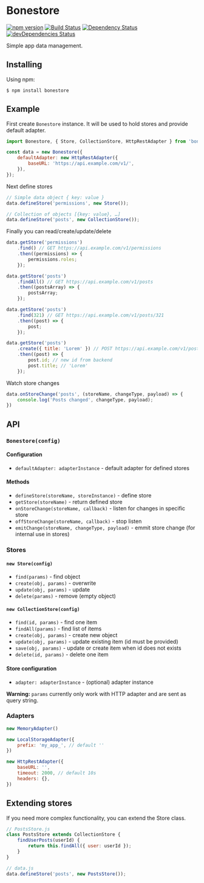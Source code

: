 # Bonestore
[![npm version](https://img.shields.io/npm/v/bonestore.svg)](https://www.npmjs.com/package/bonestore)  [![Build Status](https://travis-ci.org/KacperKozak/bonestore.svg?branch=master)](https://travis-ci.org/KacperKozak/bonestore) [![Dependency Status](https://david-dm.org/KacperKozak/bonestore.svg)](https://david-dm.org/KacperKozak/bonestore) [![devDependencies Status](https://david-dm.org/KacperKozak/bonestore/dev-status.svg)](https://david-dm.org/KacperKozak/bonestore?type=dev)

Simple app data management.

## Installing

Using npm:

```
$ npm install bonestore
```

## Example

First create `Bonestore` instance.
It will be used to hold stores and provide default adapter.

```js
import Bonestore, { Store, CollectionStore, HttpRestAdapter } from 'bonestore';

const data = new Bonestore({
    defaultAdapter: new HttpRestAdapter({
        baseURL: 'https://api.example.com/v1/',
    }),
});
```

Next define stores

```js
// Simple data object { key: value }
data.defineStore('permissions', new Store());

// Collection of objects [{key: value}, …]
data.defineStore('posts', new CollectionStore());
```

Finally you can read/create/update/delete

```js
data.getStore('permissions')
    .find() // GET https://api.example.com/v1/permissions
    .then((permissions) => {
        permissions.roles;
    });

data.getStore('posts')
    .findAll() // GET https://api.example.com/v1/posts
    .then((postsArray) => {
        postsArray;
    });

data.getStore('posts')
    .find(321) // GET https://api.example.com/v1/posts/321
    .then((post) => {
        post;
    });

data.getStore('posts')
    .create({ title: 'Lorem' }) // POST https://api.example.com/v1/posts
    .then((post) => {
        post.id; // new id from backend
        post.title; // 'Lorem'
    });
```

Watch store changes

```js
data.onStoreChange('posts', (storeName, changeType, payload) => {
    console.log('Posts changed', changeType, payload);
})
```

## API

### `Bonestore(config)`

#### Configuration
 - `defaultAdapter: adapterInstance` - default adapter for defined stores

#### Methods
 - `defineStore(storeName, storeInstance)` - define store
 - `getStore(storeName)` - return defined store
 - `onStoreChange(storeName, callback)` - listen for changes in specific store
 - `offStoreChange(storeName, callback)` - stop listen
 - `emitChange(storeName, changeType, payload)` - emmit store change (for internal use in stores)


### Stores

#### `new Store(config)`
 - `find(params)` - find object
 - `create(obj, params)` - overwrite
 - `update(obj, params)` - update
 - `delete(params)` - remove (empty object)

#### `new CollectionStore(config)`
 - `find(id, params)` - find one item
 - `findAll(params)` - find list of items
 - `create(obj, params)` - create new object
 - `update(obj, params)` - update existing item (id must be provided)
 - `save(obj, params)` - update or create item when id does not exists
 - `delete(id, params)` - delete one item

#### Store configuration
 - `adapter: adapterInstance` - (optional) adapter instance

**Warning:** `params` currently only work with HTTP adapter and are sent as query string.



### Adapters
```js
new MemoryAdapter()
```
```js
new LocalStorageAdapter({
    prefix: 'my_app_', // default ''
})
```
```js
new HttpRestAdapter({
    baseURL: '',
    timeout: 2000, // default 10s
    headers: {},
})
```


## Extending stores

If you need more complex functionality, you can extend the Store class.
```js
// PostsStore.js
class PostsStore extends CollectionStore {
    findUserPosts(userId) {
        return this.findAll({ user: userId });
    }
}
```
```js
// data.js
data.defineStore('posts', new PostsStore());
```
